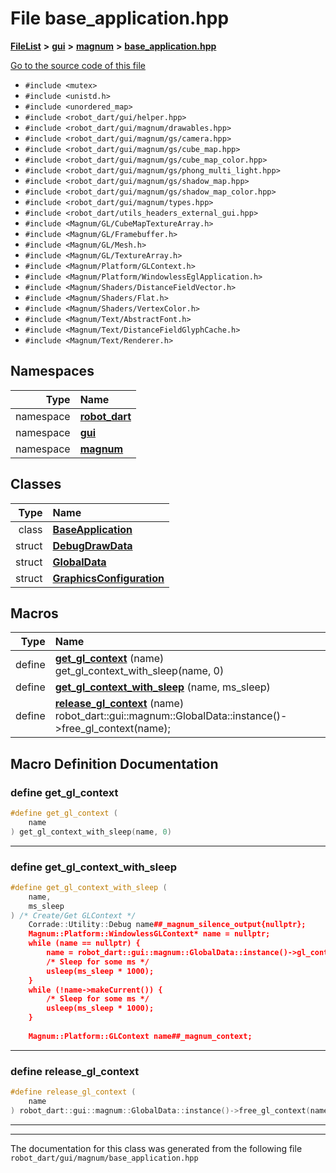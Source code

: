 

# File base\_application.hpp



[**FileList**](files.md) **>** [**gui**](dir_6a9d4b7ec29c938d1d9a486c655cfc8a.md) **>** [**magnum**](dir_5d18adecbc10cabf3ca51da31f2acdd1.md) **>** [**base\_application.hpp**](base__application_8hpp.md)

[Go to the source code of this file](base__application_8hpp_source.md)



* `#include <mutex>`
* `#include <unistd.h>`
* `#include <unordered_map>`
* `#include <robot_dart/gui/helper.hpp>`
* `#include <robot_dart/gui/magnum/drawables.hpp>`
* `#include <robot_dart/gui/magnum/gs/camera.hpp>`
* `#include <robot_dart/gui/magnum/gs/cube_map.hpp>`
* `#include <robot_dart/gui/magnum/gs/cube_map_color.hpp>`
* `#include <robot_dart/gui/magnum/gs/phong_multi_light.hpp>`
* `#include <robot_dart/gui/magnum/gs/shadow_map.hpp>`
* `#include <robot_dart/gui/magnum/gs/shadow_map_color.hpp>`
* `#include <robot_dart/gui/magnum/types.hpp>`
* `#include <robot_dart/utils_headers_external_gui.hpp>`
* `#include <Magnum/GL/CubeMapTextureArray.h>`
* `#include <Magnum/GL/Framebuffer.h>`
* `#include <Magnum/GL/Mesh.h>`
* `#include <Magnum/GL/TextureArray.h>`
* `#include <Magnum/Platform/GLContext.h>`
* `#include <Magnum/Platform/WindowlessEglApplication.h>`
* `#include <Magnum/Shaders/DistanceFieldVector.h>`
* `#include <Magnum/Shaders/Flat.h>`
* `#include <Magnum/Shaders/VertexColor.h>`
* `#include <Magnum/Text/AbstractFont.h>`
* `#include <Magnum/Text/DistanceFieldGlyphCache.h>`
* `#include <Magnum/Text/Renderer.h>`













## Namespaces

| Type | Name |
| ---: | :--- |
| namespace | [**robot\_dart**](namespacerobot__dart.md) <br> |
| namespace | [**gui**](namespacerobot__dart_1_1gui.md) <br> |
| namespace | [**magnum**](namespacerobot__dart_1_1gui_1_1magnum.md) <br> |


## Classes

| Type | Name |
| ---: | :--- |
| class | [**BaseApplication**](classrobot__dart_1_1gui_1_1magnum_1_1BaseApplication.md) <br> |
| struct | [**DebugDrawData**](structrobot__dart_1_1gui_1_1magnum_1_1DebugDrawData.md) <br> |
| struct | [**GlobalData**](structrobot__dart_1_1gui_1_1magnum_1_1GlobalData.md) <br> |
| struct | [**GraphicsConfiguration**](structrobot__dart_1_1gui_1_1magnum_1_1GraphicsConfiguration.md) <br> |

















































## Macros

| Type | Name |
| ---: | :--- |
| define  | [**get\_gl\_context**](base__application_8hpp.md#define-get_gl_context) (name) get\_gl\_context\_with\_sleep(name, 0)<br> |
| define  | [**get\_gl\_context\_with\_sleep**](base__application_8hpp.md#define-get_gl_context_with_sleep) (name, ms\_sleep) <br> |
| define  | [**release\_gl\_context**](base__application_8hpp.md#define-release_gl_context) (name) robot\_dart::gui::magnum::GlobalData::instance()-&gt;free\_gl\_context(name);<br> |

## Macro Definition Documentation





### define get\_gl\_context 

```C++
#define get_gl_context (
    name
) get_gl_context_with_sleep(name, 0)
```




<hr>



### define get\_gl\_context\_with\_sleep 

```C++
#define get_gl_context_with_sleep (
    name,
    ms_sleep
) /* Create/Get GLContext */                                                \
    Corrade::Utility::Debug name##_magnum_silence_output{nullptr};            \
    Magnum::Platform::WindowlessGLContext* name = nullptr;                    \
    while (name == nullptr) {                                                 \
        name = robot_dart::gui::magnum::GlobalData::instance()->gl_context(); \
        /* Sleep for some ms */                                               \
        usleep(ms_sleep * 1000);                                              \
    }                                                                         \
    while (!name->makeCurrent()) {                                            \
        /* Sleep for some ms */                                               \
        usleep(ms_sleep * 1000);                                              \
    }                                                                         \
                                                                              \
    Magnum::Platform::GLContext name##_magnum_context;
```




<hr>



### define release\_gl\_context 

```C++
#define release_gl_context (
    name
) robot_dart::gui::magnum::GlobalData::instance()->free_gl_context(name);
```




<hr>

------------------------------
The documentation for this class was generated from the following file `robot_dart/gui/magnum/base_application.hpp`


